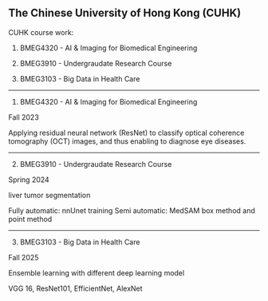 The Chinese University of Hong Kong (CUHK)
---

CUHK course work:  

1) BMEG4320 - AI & Imaging for Biomedical Engineering  

2) BMEG3910 - Undergraudate Research Course  

3) BMEG3103 - Big Data in Health Care

---
1) BMEG4320 - AI & Imaging for Biomedical Engineering

Fall 2023

Applying residual neural network (ResNet) to classify optical coherence tomography (OCT) images, and thus enabling to diagnose eye diseases.

---
2) BMEG3910 - Undergraudate Research Course  

Spring 2024

liver tumor segmentation

Fully automatic: nnUnet training
Semi automatic: MedSAM box method and point method

---
3) BMEG3103 - Big Data in Health Care

Fall 2025

Ensemble learning with different deep learning model

 VGG 16, ResNet101, EfficientNet, AlexNet

